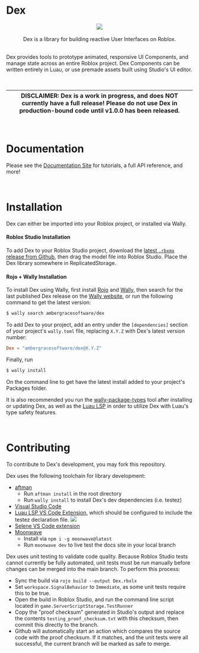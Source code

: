 # Dex

<p align="center">
    <img src="logo/Logo256.png" />
    <br/>
    <br/>
    Dex is a library for building reactive User Interfaces on Roblox.
    <br/>
    <br/>
</p>

Dex provides tools to prototype animated, responsive UI Components, and
manage state across an entire Roblox project. Dex Components can be written
entirely in Luau, or use premade assets built using Studio's UI editor.

<br/>

| DISCLAIMER: Dex is a work in progress, and does NOT currently have a full release! Please do not use Dex in production-bound code until v1.0.0 has been released. |
| --- |

<br/>

# Documentation

Please see the [Documentation Site](https://dex.ambergracesoftware.com) for
tutorials, a full API reference, and more!

<br/>

# Installation

Dex can either be imported into your Roblox project, or installed via Wally.

#### Roblox Studio Installation

To add Dex to your Roblox Studio project, download the
[latest `.rbxmx` release from Github](https://github.com/AmberGraceSoftware/Dex/releases/latest),
then drag the model file into Roblox Studio. Place the Dex library somewhere in
ReplicatedStorage.

#### Rojo + Wally Installation

To install Dex using Wally, first install [Rojo](https://rojo.space/docs/v7/)
and [Wally](https://wally.run/install), then search for the last published Dex
release on the [Wally website](https://wally.run/package/ambergracesoftware/dex),
or run the following command to get the latest version:
```sh
$ wally search ambergracesoftware/dex
```
To add Dex to your project, add an entry under the `[dependencies]` section of
your project's `wally.toml` file, replacing `X.Y.Z` with Dex's latest version
number:
```toml
Dex = "ambergracesoftware/dex@X.Y.Z"
```

Finally, run
```sh
$ wally install
```
On the command line to get have the latest install added to your project's
Packages folder.

It is also recommended you run the
[wally-package-types](https://crates.io/crates/wally-package-types) tool after
installing or updating Dex, as well as the
[Luau LSP](https://github.com/JohnnyMorganz/luau-lsp) in order to utilize Dex
with Luau's type safety features.

<br/>

# Contributing

To contribute to Dex's development, you may fork this repository.

Dex uses the following toolchain for library development:
- [aftman](https://github.com/LPGhatguy/aftman)
    - Run `aftman install` in the root directory
    - Run `wally install` to install Dex's dev dependencies (i.e. testez)
- [Visual Studio Code](https://code.visualstudio.com/)
- [Luau LSP VS Code Extension](https://marketplace.visualstudio.com/items?itemName=JohnnyMorganz.luau-lsp), which should be configured to include the testez declaration file.
![](https://i.imgur.com/x9LjJDy.png)
- [Selene VS Code extension](https://marketplace.visualstudio.com/items?itemName=Kampfkarren.selene-vscode)
- [Moonwave](https://eryn.io/moonwave/)
    - Install via `npm i -g moonwave@latest`
    - Run `moonwave dev` to live test the docs site in your local branch

Dex uses unit testing to validate code quality. Because Roblox Studio tests
cannot currently be fully automated, unit tests must be run manually before
changes can be merged into the main branch. To perform this process:
- Sync the build via `rojo build --output Dex.rbxlx`
- Set `workspace.SignalBehavior` to `Immediate`, as some unit tests require this to be true.
- Open the build in Roblox Studio, and run the command line script located in `game.ServerScriptStorage.TestRunner`
- Copy the "proof checksum" generated in Studio's output and replace the contents `testing_proof_checksum.txt` with this checksum, then commit this directly to the branch.
- Github will automatically start an action which compares the source code with the proof checksum. If it matches, and the unit tests were all successful, the current branch will be marked as safe to merge.
